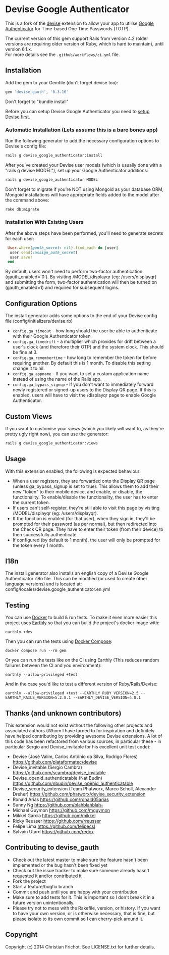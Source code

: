 # Devise Google Authenticator

This is a fork of the [devise](https://github.com/plataformatec/devise) extension to allow your app to utilise [Google Authenticator](http://code.google.com/p/google-authenticator/) for Time-based One Time Passwords (TOTP).

The current version of this gem support Rails from version 4.2 (older versions
are requiring older version of Ruby, which is hard to maintain), until version
6.1.x.\
For more details see the `.github/workflows/ci.yml` file.

## Installation

Add the gem to your Gemfile (don't forget devise too):

```ruby
gem 'devise_gauth', '0.3.16'
```

Don't forget to "bundle install"

Before you can setup Devise Google Authenticator you need to [setup Devise first](https://github.com/heartcombo/devise#getting-started).

### Automatic Installation (Lets assume this is a bare bones app)

Run the following generator to add the necessary configuration options to Devise's config file:

```bash
rails g devise_google_authenticator:install
```

After you've created your Devise user models (which is usually done with a "rails g devise MODEL"), set up your Google Authenticator additions:

```bash
rails g devise_google_authenticator MODEL
```

Don't forget to migrate if you're NOT using Mongoid as your database ORM, Mongoid installations will have appropriate fields added to the model after the command above:

```bash
rake db:migrate
```

### Installation With Existing Users

After the above steps have been performed, you'll need to generate secrets for each user:

```ruby
 User.where(gauth_secret: nil).find_each do |user|
  user.send(:assign_auth_secret)
  user.save!
 end
```

By default, users won't need to perform two-factor authentication (gauth_enabled='0'). By visiting /MODEL/displayqr (eg: /users/displayqr)
and submitting the form, two-factor authentication will then be turned on (gauth_enabled=1) and required for subsequent logins.

## Configuration Options

The install generator adds some options to the end of your Devise config file (config/initializers/devise.rb)

* `config.ga_timeout` - how long should the user be able to authenticate with their Google Authenticator token
* `config.ga_timedrift` - a multiplier which provides for drift between a user's clock (and therefore their OTP) and the system clock. This should be fine at 3.
* `config.ga_remembertime` - how long to remember the token for before requiring another. By default this is 1 month. To disable this setting change it to nil.
* `config.ga_appname` - If you want to set a custom application name instead of using the name of the Rails app.
* `config.ga_bypass_signup` - If you don't want to immediately forward newly registered or signed-up users to the Display QR page. If this is enabled, users will have to visit the /displayqr page to enable Google Authenticator.

## Custom Views

If you want to customise your views (which you likely will want to, as they're pretty ugly right now), you can use the generator:

```bash
rails g devise_google_authenticator:views
```

## Usage

With this extension enabled, the following is expected behaviour:

* When a user registers, they are forwarded onto the Display QR page (unless ga_bypass_signup is set to true). This allows them to add their new "token" to their mobile device, and enable, or disable, the functionality. To enable/disable the functionality, the user has to enter the current token.
* If users can't self-register, they're still able to visit this page by visiting /MODEL/displayqr (eg: /users/displayqr).
* If the function is enabled (for that user), when they sign in, they'll be prompted for their password (as per normal), but then redirected into the Check QR page. They have to enter their token (from their device) to then successfully authenticate.
* If configured (by default to 1 month), the user will only be prompted for the token every 1 month.

## I18n

The install generator also installs an english copy of a Devise Google Authenticator i18n file. This can be modified (or used to create other language versions) and is located at: config/locales/devise.google_authenticator.en.yml

## Testing

You can use [Docker](https://www.docker.com/) to build & run tests. To make it
even more easier this project uses [Earthly](https://earthly.dev/) so that you
can build the project's docker image with:

```
earthly +dev
```

Then you can run the tests using [Docker Compose](https://docs.docker.com/compose/):

```
docker compose run --rm gem
```

Or you can run the tests like on the CI using Earthly
(This reduces random failures between the CI and you environment):

```
earthly --allow-privileged +test
```

And in the case you'd like to test a different version of Ruby/Rails/Devise:

```
earthly --allow-privileged +test --EARTHLY_RUBY_VERSION=2.5 --EARTHLY_RAILS_VERSION=5.2.8.1 --EARTHLY_DEVISE_VERSION=4.8.1
```

## Thanks (and unknown contributors)

This extension would not exist without the following other projects and associated authors (Whom I have turned to for inspiration and definitely have helped contributing by providing awesome Devise extensions. A lot of this code has been refactored from various sources, in particular these - in particular Sergio and Devise_invitable for his excellent unit test code):

* Devise (José Valim, Carlos Antônio da Silva, Rodrigo Flores) https://github.com/plataformatec/devise
* Devise_invitable (Sergio Cambra) https://github.com/scambra/devise_invitable
* Devise_openid_authenticatable (Nat Budin) https://github.com/nbudin/devise_openid_authenticatable
* Devise_security_extension (Team Phatworx, Marco Scholl, Alexander Dreher) https://github.com/phatworx/devise_security_extension
* Ronald Arias https://github.com/ronald05arias
* Sunny Ng https://github.com/blahblahblah-
* Michael Guymon https://github.com/mguymon
* Mikkel Garcia https://github.com/mikkel
* Ricky Reusser https://github.com/rreusser
* Felipe Lima https://github.com/felipecsl
* Sylvain Utard https://github.com/redox


## Contributing to devise_gauth
 
* Check out the latest master to make sure the feature hasn't been implemented or the bug hasn't been fixed yet
* Check out the issue tracker to make sure someone already hasn't requested it and/or contributed it
* Fork the project
* Start a feature/bugfix branch
* Commit and push until you are happy with your contribution
* Make sure to add tests for it. This is important so I don't break it in a future version unintentionally.
* Please try not to mess with the Rakefile, version, or history. If you want to have your own version, or is otherwise necessary, that is fine, but please isolate to its own commit so I can cherry-pick around it.

## Copyright

Copyright (c) 2014 Christian Frichot. See LICENSE.txt for
further details.

